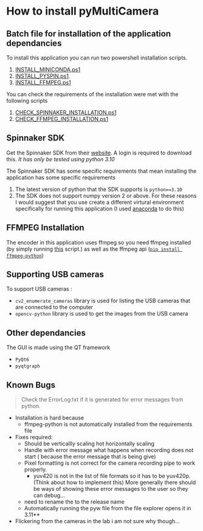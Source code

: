 # How to install pyMultiCamera

## Batch file for installation of the application dependancies

To install this application you can run two powershell installation scripts.

  1. [INSTALL_MINICONDA.ps1](/_installation/INSTALL_MINICONDA.ps1)
  2. [INSTALL_PYSPIN.ps1](/_installation/INSTALL_PYSPIN.ps1).  
  3. [INSTALL_FFMPEG.ps1](/_installation/INSTALL_FFMPEG.ps1)
   
You can check the requirements of the installation were met with the following scripts
  1. [CHECK_SPINNAKER_INSTALLATION.ps1](/_installation/CHECK_SPINNAKER_INSTALLATION.ps1)
  2. [CHECK_FFMPEG_INSTALLATION.ps1](/_installation/CHECK_FFMPEG_INSTALLATION.ps1)
  

## Spinnaker SDK

Get the Spinnaker SDK from their [website](https://www.teledynevisionsolutions.com/products/spinnaker-sdk/?model=Spinnaker%20SDK&vertical=machine%20vision&segment=iis). A login is required to download this.
*It has only be tested using python 3.10*

The Spinnaker SDK has some specific requirements that mean installing the application has some specific requirements

1. The latest version of python that the SDK supports is `python==3.10`
2. The SDK does not support numpy version 2 or above.
For these reasons I would suggest that you use create a different virtural environment specifically for running this application (I used [anaconda](https://www.anaconda.com/) to do this)

## FFMPEG Installation

The encoder in this application uses ffmpeg so you need ffmpeg installed (by simply running [this](/_installation/CHECK_FFMPEG_INSTALLATION.ps1) script.) as well as the ffmpeg api ([`pip install ffmpeg-python`](https://pypi.org/project/ffmpeg-python/))

## Supporting USB cameras

To support USB cameras :

- `cv2_enumerate_cameras` library is used for listing the USB cameras that are connected to the computer
- `opencv-python` library is used to get the images from the USB camera

## Other dependancies

The GUI is made using the QT framework

- `PyQt6`
- `pyqtgraph`

## Known Bugs

> Check the ErrorLog.txt if it is generated for error messages from python.

- Installation is hard because
  - ffmpeg-python is not automatically installed from the requirements file
- Fixes required:
  - Should be verticallly scaling hot horizontally scaling
  - Handle with error message what happens when recording does not start ( because the error message that is being give)
  - Pixel formatting is not correct for the camera recording pipe to work properly.
    - yuv420 is not in the list of file formats so it has to be yuv420p. (Think about how to implement this)
    More generally there should be ways of showing these error messages to the user so they can debug...
  - need to rename the to the release name
  - Automatically running the pyw file from the file explorer opens it in 3.11**
- Flickering from the cameras in the lab i am not sure why though...
